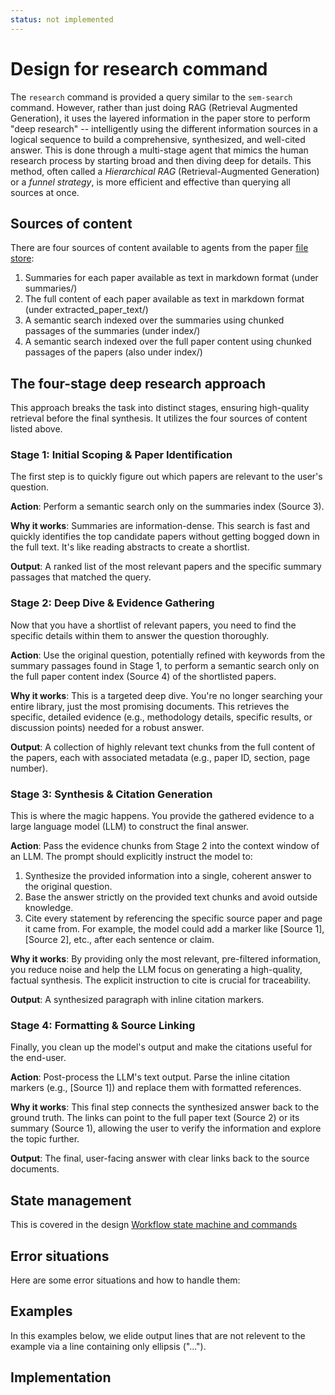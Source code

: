 ```yaml
---
status: not implemented
---
```

# Design for research command

The `research` command is provided a query similar to the `sem-search` command. However, rather than just doing
RAG (Retrieval Augmented Generation), it uses the layered information in the paper store to perform "deep research" --
intelligently using the different information sources in a logical sequence to build a comprehensive, synthesized, and
well-cited answer. This is done through a multi-stage agent that mimics the human research process by starting broad and
then diving deep for details. This method, often called a *Hierarchical RAG* (Retrieval-Augmented Generation) or
a *funnel strategy*, is more efficient and effective than querying all sources at once.

## Sources of content
There are four sources of content available to agents from the paper [file store](file-store.md):

1. Summaries for each paper available as text in markdown format (under summaries/)
2. The full content of each paper available as text in markdown format (under extracted_paper_text/)
3. A semantic search indexed over the summaries using chunked passages of the summaries (under index/)
4. A semantic search indexed over the full paper content using chunked passages of the papers (also under index/)

## The four-stage deep research approach
This approach breaks the task into distinct stages, ensuring high-quality retrieval before the final synthesis.
It utilizes the four sources of content listed above.

### Stage 1: Initial Scoping & Paper Identification
The first step is to quickly figure out which papers are relevant to the user's question.

**Action**: Perform a semantic search only on the summaries index (Source 3).

**Why it works**: Summaries are information-dense. This search is fast and quickly identifies the top candidate papers without getting bogged down in the full text. It's like reading abstracts to create a shortlist.

**Output**: A ranked list of the most relevant papers and the specific summary passages that matched the query.

### Stage 2: Deep Dive & Evidence Gathering
Now that you have a shortlist of relevant papers, you need to find the specific details within them to answer the question thoroughly.

**Action**: Use the original question, potentially refined with keywords from the summary passages found in Stage 1, to perform a semantic search only on the full paper content index (Source 4) of the shortlisted papers.

**Why it works**: This is a targeted deep dive. You're no longer searching your entire library, just the most promising documents. This retrieves the specific, detailed evidence (e.g., methodology details, specific results, or discussion points) needed for a robust answer.

**Output**: A collection of highly relevant text chunks from the full content of the papers, each with associated metadata (e.g., paper ID, section, page number).

### Stage 3: Synthesis & Citation Generation
This is where the magic happens. You provide the gathered evidence to a large language model (LLM) to construct the final answer.

**Action**: Pass the evidence chunks from Stage 2 into the context window of an LLM. The prompt should explicitly instruct the model to:

1. Synthesize the provided information into a single, coherent answer to the original question.
2. Base the answer strictly on the provided text chunks and avoid outside knowledge.
3. Cite every statement by referencing the specific source paper and page it came from. For example, the model could add a marker like [Source 1], [Source 2], etc., after each sentence or claim.

**Why it works**: By providing only the most relevant, pre-filtered information, you reduce noise and help the LLM focus on generating a high-quality, factual synthesis. The explicit instruction to cite is crucial for traceability.

**Output**: A synthesized paragraph with inline citation markers.

### Stage 4: Formatting & Source Linking
Finally, you clean up the model's output and make the citations useful for the end-user.

**Action**: Post-process the LLM's text output. Parse the inline citation markers (e.g., [Source 1]) and replace them with formatted references.

**Why it works**: This final step connects the synthesized answer back to the ground truth. The links can point to the full paper text (Source 2) or its summary (Source 1), allowing the user to verify the information and explore the topic further.

**Output**: The final, user-facing answer with clear links back to the source documents.

## State management
This is covered in the design [Workflow state machine and commands](command-arguments.md)

## Error situations
Here are some error situations and how to handle them:

## Examples
In this examples below, we elide output lines that are not relevent to the example
via a line containing only ellipsis ("...").

## Implementation
